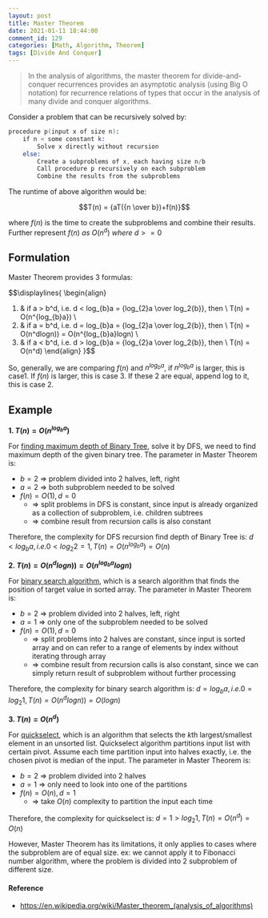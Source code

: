 ```yaml
---
layout: post
title: Master Theorem
date: 2021-01-11 18:44:00
comment_id: 129
categories: [Math, Algorithm, Theorem]
tags: [Divide And Conquer]
---
```


> In the analysis of algorithms, the master theorem for divide-and-conquer recurrences provides an asymptotic analysis (using Big O notation) for recurrence relations of types that occur in the analysis of many divide and conquer algorithms.

Consider a problem that can be recursively solved by:

```s
procedure p(input x of size n):
    if n < some constant k:
        Solve x directly without recursion
    else:
        Create a subproblems of x, each having size n/b
        Call procedure p recursively on each subproblem
        Combine the results from the subproblems
```

The runtime of above algorithm would be:

$$T(n) = {aT({n \over b})+f(n)}$$

where $f(n)$ is the time to create the subproblems and combine their results. Further represent $f(n) \ as \ O(n^d) \ where \ d >= 0$

## Formulation

Master Theorem provides 3 formulas:

$$\displaylines{
\begin{align}
1. & if a > b^d, i.e. d < log_{b}a = {log_{2}a \over log_2{b}}, then \ T(n) = O(n^{log_{b}a}) \\
2. & if a = b^d, i.e. d = log_{b}a = {log_{2}a \over log_2{b}}, then \ T(n) = O(n^dlogn)) = O(n^{log_{b}a}logn) \\
3. & if a < b^d, i.e. d > log_{b}a = {log_{2}a \over log_2{b}}, then \ T(n) = O(n^d)
\end{align}
}$$

So, generally, we are comparing $f(n)$ and $n^{log_{b}a}$, if $n^{log_{b}a}$ is larger, this is case1. If $f(n)$ is larger, this is case 3. If these 2 are equal, append log to it, this is case 2.

## Example

**1. $T(n) = O(n^{log_{b}a})$**

For [finding maximum depth of Binary Tree](https://en.wikipedia.org/wiki/Binary_tree), solve it by DFS, we need to find maximum depth of the given binary tree. The parameter in Master Theorem is:

- $b = 2$ => problem divided into 2 halves, left, right
- $a = 2$  => both subproblem needed to be solved
- $f(n) = O(1), d = 0$
  - => split problems in DFS is constant, since input is already organized as a collection of subproblem, i.e. children subtrees
  - => combine result from recursion calls is also constant

Therefore, the complexity for DFS recursion find depth of Binary Tree is: $d < log_{b}a, i.e. 0 < log_{2}2 = 1, T(n) = O(n^{log_{b}a}) = O(n)$

**2. $T(n) = O(n^dlogn)) = O(n^{log_{b}a}logn)$**

For [binary search algorithm](https://en.m.wikipedia.org/wiki/Binary_search_algorithm), which is a search algorithm that finds the position of target value in sorted array. The parameter in Master Theorem is:

- $b = 2$ => problem divided into 2 halves, left, right
- $a = 1$  => only one of the subproblem needed to be solved
- $f(n) = O(1), d = 0$
  - => split problems into 2 halves are constant, since input is sorted array and on can refer to a range of elements by index without iterating through array
  - => combine result from recursion calls is also constant, since we can simply return result of subproblem without further processing 

Therefore, the complexity for binary search algorithm is: $d = log_{b}a, i.e. 0 = log_{2}1, T(n) = O(n^dlogn)) = O(logn)$

**3. $T(n) = O(n^d)$**

For [quickselect](https://en.wikipedia.org/wiki/Quickselect), which is an algorithm that selects the $k$th largest/smallest element in an unsorted list. Quickselect algorithm partitions input list with certain pivot. Assume each time partition input into halves exactly, i.e. the chosen pivot is median of the input. The parameter in Master Theorem is:

- $b = 2$ => problem divided into 2 halves
- $a = 1$  => only need to look into one of the partitions
- $f(n) = O(n), d = 1$
  - => take $O(n)$ complexity to partition the input each time

Therefore, the complexity for quickselect is: $d = 1 > log_{2}1, T(n) = O(n^d) = O(n)$

However, Master Theorem has its limitations, it only applies to cases where the subproblem are of equal size. ex: we cannot apply it to Fibonacci number algorithm, where the problem is divided into 2 subproblem of different size.

#### Reference

- <https://en.wikipedia.org/wiki/Master_theorem_(analysis_of_algorithms)>
